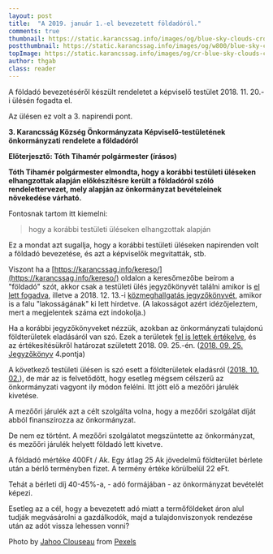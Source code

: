 ```yaml
---
layout: post
title:  "A 2019. január 1.-el bevezetett földadóról."
comments: true
thumbnail: https://static.karancssag.info/images/og/blue-sky-clouds-crop-388415.jpg
postthumbnail: https://static.karancssag.info/images/og/w800/blue-sky-clouds-crop-388415.jpg
topImage: https://static.karancssag.info/images/og/cr-blue-sky-clouds-crop-388415.jpg
author: thgab
class: reader
---
```

A földadó bevezetéséről készült rendeletet a képviselő testület 2018. 11. 20.-i ülésén fogadta el.
<!--more-->
Az ülésen ez volt a 3. napirendi pont.

**3\. Karancsság Község Önkormányzata Képviselő-testületének önkormányzati rendelete a földadóról**

**Előterjesztő: Tóth Tihamér polgármester (írásos)**

**Tóth Tihamér polgármester elmondta, hogy a korábbi testületi üléseken elhangzottak alapján előkészítésre került a földadóról szóló rendelettervezet, mely alapján az önkormányzat bevételeinek növekedése várható.**

Fontosnak tartom itt kiemelni:

>hogy a korábbi testületi üléseken elhangzottak alapján

Ez a mondat azt sugallja, hogy a korábbi testületi üléseken napirenden volt a földadó bevezetése, és azt a képviselők megvitatták, stb.

Viszont ha a [https://karancssag.info/kereso/](https://karancssag.info/kereso/) oldalon a keresőmezőbe beírom a "földadó" szót, akkor csak a testületi ülés jegyzőkönyvét találni amikor is [el lett fogadva](https://static.karancssag.info/download/2018_11_20.pdf), illetve a 2018. 12. 13.-i [közmeghallgatás jegyzőkönyvét](https://static.karancssag.info/download/2018_12_13.pdf), amikor is a falu "lakosságának" ki lett hirdetve. (A lakosságot azért idézőjeleztem, mert a megjelentek száma ezt indokolja.)

Ha a korábbi jegyzőkönyveket nézzük, azokban az önkormányzati tulajdonú földterületek eladásáról van szó. Ezek a területek [fel is lettek értékelve](https://static.karancssag.info/download/2018_09_25_melleklet.pdf), és az értékesítésükről határozat született 2018. 09. 25.-én. ([2018. 09. 25. Jegyzőkönyv](https://static.karancssag.info/download/2018_09_25.pdf) 4.pontja)

A következő testületi ülésen is szó esett a földterületek eladásról ([2018. 10. 02.](https://static.karancssag.info/download/2018_10_02.pdf)), de már az is felvetődött, hogy esetleg mégsem célszerű az önkormányzati vagyont ily módon felélni. Itt jött elő a mezőőri járulék kivetése.

A mezőőri járulék azt a célt szolgálta volna, hogy a mezőőri szolgálat díját abból finanszírozza az önkormányzat.

De nem ez történt. A mezőőri szolgálatot megszüntette az önkormányzat, és mezőőri járulék helyett földadó lett kivetve.

A földadó mértéke 400Ft / Ak. Egy átlag 25 Ak jövedelmű földterület bérlete után a bérlő terményben fizet. A termény értéke körülbelül 22 eFt.

Tehát a bérleti díj 40-45%-a, - adó formájában - az önkormányzat bevételét képezi.

Esetleg az a cél, hogy a bevezetett adó miatt a termőföldeket áron alul tudják megvásárolni a gazdálkodók, majd a tulajdonviszonyok rendezése után az adót vissza lehessen vonni?

Photo by [Jahoo Clouseau](https://www.pexels.com/@jahoo?utm_content=attributionCopyText&utm_medium=referral&utm_source=pexels) from [Pexels](https://www.pexels.com/photo/agriculture-countryside-crop-cropland-388415/?utm_content=attributionCopyText&utm_medium=referral&utm_source=pexels)
